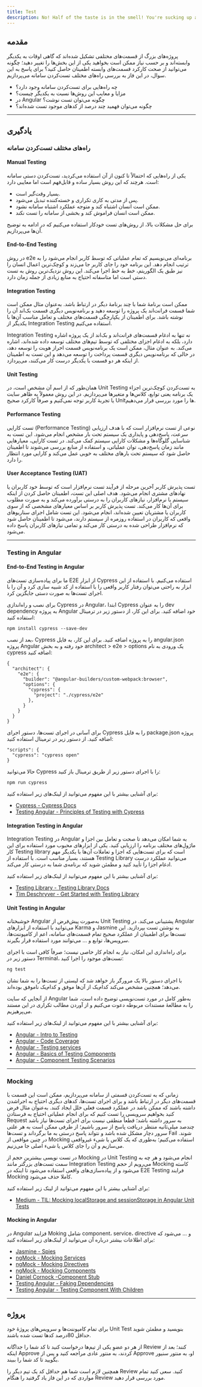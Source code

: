 ```yaml
---
title: Test
description: No! Half of the taste is in the smell! You're sucking up all the taste units!
---
```


## مقدمه

پروژه‌های بزرگ از قسمت‌های مختلفی تشکیل شده‌اند که گاهی اوقات به یکدیگر وابسته‌اند
و بر حسب نیاز ممکن است بخواهید یکی از این بخش‌ها را تغییر دهید؛
چگونه می‌توانید از صحت کارکرد قسمت‌های وابسته اطمینان حاصل کنید؟
برای پاسخ به این سوال، در این فاز به بررسی راه‌های مختلف تست‌کردن سامانه می‌پردازیم.

-   چه راه‌هایی برای تست‌کردن سامانه وجود دارد؟
-   مزایا و معایب این روش‌ها نسبت به یکدیگر چیست؟
-   در Angular چگونه می‌توان تست نوشت؟
-   چگونه می‌توان فهمید چند درصد از کدهای موجود تست شده‌اند؟

---

## یادگیری

### راه‌های مختلف تست‌کردن سامانه

#### Manual Testing

یکی از راه‌هایی که احتمالاً تا کنون از آن استفاده می‌کردید، تست‌کردن دستی سامانه است.
هرچند که این روش بسیار ساده و قابل‌فهم است اما معایبی دارد:

-   بسیار وقت‌گیر است.
-   پس از مدتی به کاری تکراری و خسته‌کننده تبدیل می‌شود.
-   ممکن است انسان اشتباه کند و متوجه عملکرد اشتباه سامانه نشود.
-   ممکن است انسان فراموش کند و بخشی از سامانه را تست نکند.

برای حل مشکلات بالا، از روش‌های تست خودکار استفاده می‌کنیم که در ادامه به توضیح آن‌ها می‌پردازیم.

#### End-to-End Testing

در روش e2e برنامه‌ای می‌نویسیم که تمام عملیاتی که توسط کاربر انجام می‌شود را به ترتیب انجام دهد.
این برنامه خود را جای کاربر جا می‌زند و کوچک‌ترین اعمال انسان را نیز طبق یک الگوریتم، خط به خط اجرا می‌کند.
این روش نزدیک‌ترین روش به تست دستی است اما متاسفانه احتیاج به منابع زیادی از جمله زمان دارد.

#### Integration Testing

ممکن است برنامۀ شما با چند برنامۀ دیگر در ارتباط باشد.
به‌عنوان مثال ممکن است شما قسمت فرانت‌اند یک پروژه را توسعه دهید و برنامه‌نویس دیگری قسمت بک‌اند آن را نوشته باشد.
برای اطمینان از یکپارچگی قسمت‌های مختلف و تعامل مناسب آن‌ها با یکدیگر از Integration Testing استفاده می‌کنیم.

Integration Testing نه تنها به ادغام قسمت‌های فرانت‌اند و بک‌اند از یک پروژه اشاره دارد، بلکه به ادغام اجزای مختلفی که توسط تیم‌های مختلف توسعه داده شده‌اند،
اشاره می‌کند. به عنوان مثال، ممکن است یک برنامه‌نویس قسمت احراز هویت را توسعه دهد، در حالی که برنامه‌نویس دیگری قسمت پرداخت را توسعه می‌دهد
و این تست به اطمینان از اینکه هر دو قسمت با یکدیگر درست کار می‌کنند، می‌پردازد.

#### Unit Testing

همان‌طور که از اسم آن مشخص است، در Unit Testing به تست‌کردن کوچک‌ترین اجزاء یک برنامه یعنی توابع، کلاس‌ها و متغیرها می‌پردازیم.
در این روش معمولاً به ظاهر سایت یا تجربۀ کاربر توجه نمی‌کنیم و صرفاً کارکرد صحیح Unitها را مورد بررسی قرار می‌دهیم.

#### Performance Testing

تست کارایی (Performance Testing) نوعی از تست نرم‌افزار است که با هدف ارزیابی سرعت، پاسخ‌دهی و پایداری یک سیستم تحت بار مشخص انجام می‌شود.
این تست به شناسایی گلوگاه‌ها و مشکلات کارایی سیستم کمک می‌کند. در تست کارایی، معیارهایی مانند زمان پاسخ‌دهی، توان عملیاتی، و استفاده از منابع بررسی می‌شوند
تا اطمینان حاصل شود که سیستم تحت بارهای مختلف به خوبی عمل می‌کند و کارایی مورد انتظار را دارد.

#### User Acceptance Testing (UAT)

تست پذیرش کاربر آخرین مرحله از فرآیند تست نرم‌افزار است که توسط خود کاربران یا نهادهای مشتری انجام می‌شود.
هدف اصلی این تست، اطمینان حاصل کردن از اینکه سیستم یا نرم‌افزار، نیازهای کاربران را به درستی برآورده می‌کند و به صورت مطلوب برای آن‌ها کار می‌کند. تست پذیرش کاربر بر اساس معیارهای مشخصی که از سوی کاربران یا مشتریان تعیین شده‌اند، انجام می‌شود.
این تست شامل اجرای سناریوهای واقعی که کاربران در استفاده روزمره از سیستم دارند، می‌شود تا اطمینان حاصل شود که نرم‌افزار طراحی شده به درستی کار می‌کند و تمامی نیازهای کاربران پاسخ داده می‌شود.

---

### Testing in Angular

#### End-to-End Testing in Angular

ما برای پیاده‌سازی تست‌های E2E از ابزار Cypress استفاده می‌کنیم. با استفاده از این ابزار به راحتی می‌توان رفتار کاربر واقعی را با استفاده از کد شبیه سازی کرد و آن را با اجرای تست‌ها به صورت دستی جایگزین کرد.

برای نصب و راه‌اندازی Cypress در  Angular، ابتدا Cypress را به عنوان dev dependency به پروژه Angular خود اضافه کنید. برای این کار، از دستور زیر در ترمینال استفاده کنید:

```shell
npm install cypress --save-dev
```

بعد از نصب، Cypress را به پروژه اضافه کنید. برای این کار، به فایل angular.json پروژه Angular خود رفته و به بخش architect > e2e > options یک ورودی به نام cypress اضافه کنید:

```shell
{
  "architect": {
    "e2e": {
      "builder": "@angular-builders/custom-webpack:browser",
      "options": {
        "cypress": {
          "project": "./cypress/e2e"
        },
      }
    }
  }
}
```

برای آسانی در اجرای تست‌ها، دستور اجرای Cypress را به فایل package.json پروژه اضافه کنید. از دستور زیر در ترمینال استفاده کنید:

```shell
"scripts": {
  "cypress": "cypress open"
}
```

حالا می‌توانید Cypress را با اجرای دستور زیر از طریق ترمینال باز کنید:

```shell
npm run cypress
```

برای آشنایی بیشتر با این مفهوم می‌توانید از لینک‌های زیر استفاده کنید:

- [Cypress - Cypress Docs](https://docs.cypress.io/)
- [Testing Angular - Principles of Testing with Cypress](https://testing-angular.com/introduction/)

#### Integration Testing in Angular

Integration Testing در Angular به شما امکان می‌دهد تا صحت و تعامل بین اجزا و ماژول‌های مختلف برنامه‌ را ارزیابی کنید. یکی از ابزارهای محبوب مورد استفاده برای این کار Testing library است که برای تست‌هایی که اجزا و تعاملات آن‌ها با یکدیگر مهم هستند، بسیار مناسب است. با استفاده از Testing Library می‌توانید عملکرد درست ادغام اجزا را تأیید کنید و مطمئن شوید که برنامه‌ی شما به درستی کار می‌کند.

برای آشنایی بیشتر با این مفهوم می‌توانید از لینک‌های زیر استفاده کنید:

- [Testing Library - Testing Library Docs](https://testing-library.com/docs/angular-testing-library/intro/)
- [Tim Deschryver - Get Started with Testing Library](https://timdeschryver.dev/blog/good-testing-practices-with-angular-testing-library)

#### Unit Testing in Angular

خوشبختانه Angular به‌صورت پیش‌فرض از Unit Testing پشتیبانی می‌کند.
در Angular می‌توانید با استفاده از ابزارهای Karma و Jasmine به نوشتن تست بپردازید.
این تست‌ها برای اطمینان از عملکرد صحیح تمام قسمت‌های سامانه،
اعم از کامپوننت‌ها، سرویس‌ها، توابع و ... می‌توانند مورد استفاده قرار بگیرند.

برای راه‌اندازی این امکان، نیاز به انجام کار خاصی نیست؛
صرفاً کافی است با اجرای دستور زیر در Terminal، تست‌های موجود را اجرا کنید:

```shell
ng test
```

با اجرای دستور بالا یک مرورگر باز خواهد شد که لیستی از تست‌ها را به شما نشان می‌دهد؛
همچنین مشخص می‌کند کدام‌یک از آن‌ها موفق و کدام‌یک ناموفق بوده‌اند.

از آنجایی که سایت Angular به‌طور کامل در مورد تست‌نویسی توضیح داده است،
شما را به مطالعۀ مستندات مربوطه دعوت می‌کنیم
و از آوردن مطالب تکراری در این مستند می‌پرهیزیم.

برای آشنایی بیشتر با این مفهوم می‌توانید از لینک‌های زیر استفاده کنید:

-   [Angular - Intro to Testing](https://angular.io/guide/testing)
-   [Angular - Code Coverage](https://angular.io/guide/testing-code-coverage)
-   [Angular - Testing services](https://angular.io/guide/testing-services)
-   [Angular - Basics of Testing Components](https://angular.io/guide/testing-components-basics)
-   [Angular - Component Testing Scenarios](https://angular.io/guide/testing-components-scenarios)

---

### Mocking

زمانی که به تست‌کردن قسمتی از سامانه می‌پردازیم،
ممکن است این قسمت با قسمت‌های دیگر در ارتباط باشد و برای اجرای تست‌ها،
کدهای دیگری احتیاج به اجراشدن داشته باشند که ممکن باشد در عملکرد قسمت فعلی خلل ایجاد کنند.
به‌عنوان مثال فرض کنید بخواهیم سرویسی را تست کنیم که برای انجام عملیاتی احتیاج به فرستادن Request به سرور داشته باشد؛
قطعاً منطقی نیست برای اجرای تست‌ها نیاز باشد چندصد میلی‌ثانیه منتظر دریافت پاسخ از سرور باشیم؛
از طرفی ممکن است به هر علتی سرور دچار مشکل شده باشد و نتواند پاسخ درستی به ما برگرداند
و تست‌ها Fail شوند.
در چنین مواقعی از Mocking استفاده می‌کنیم؛
به‌طوری که یک کلاس یا شیء غیرواقعی می‌سازیم و آن را جای کلاس یا شیء اصلی جا می‌زنیم.

در تست نویسی بیشترین حجم از Mocking در Unit Testing انجام می‌شود و هر چه به سمت تست‌های بزرگتر مانند Integration Testing می‌رویم از حجم Mocking کاسته می‌شود و  از پیاده‌سازی‌های واقعی استفاده می‌شود تا اینکه در E2E Testing فرایند Mocking کاملا حذف می‌شود.

برای آشنایی بیشتر با این مفهوم می‌توانید از لینک زیر استفاده کنید:

-   [Medium - TIL: Mocking localStorage and sessionStorage in Angular Unit Tests](https://armno.medium.com/til-mocking-localstorage-and-sessionstorage-in-angular-unit-tests-a765abdc9d87)

#### Mocking in Angular

در Angular فزایند Moking شامل component، service، directive و ... می‌شود که برای اطلاعات بیشتر درباره آن می‌توانید از لینک‌های زیر استفاده کنید:

-   [Jasmine - Spies](https://jasmine.github.io/api/5.1/Spy)
-   [ngMock - Mocking Services](https://ng-mocks.sudo.eu/api/MockService)
-   [ngMock - Mocking Directives](https://ng-mocks.sudo.eu/api/MockDirective)
-   [ngMock - Mocking Components](https://ng-mocks.sudo.eu/api/MockComponent)
-   [Daniel Cornock -Component Stub](https://www.danielcornock.co.uk/articles/angular-testing-3-stubbing-child-components)
-   [Testing Angular - Faking Dependencies](https://testing-angular.com/faking-dependencies/#faking-dependencies)
-   [Testing Angular - Testing Component With Children](https://testing-angular.com/testing-components-with-children/)

---

## پروژه

برای تمام کامپوننت‌ها و سرویس‌های پروژۀ خود Unit Test بنویسید
و مطمئن شوید حداقل 80درصد کدها تست شده باشند.

از هر دو عضوِ یکی از تیم‌ها درخواست کنید تا کد شما را جداگانه Review کنند؛
بعد از اینکه Approve کردند، به منتور عادی مراجعه کنید
و پس از Approve او، به منتور سنیور بگویید تا کد شما را ببیند.

همچنین لازم است شما هم حداقل کد یک تیم دیگر را Review کنید.
سعی کنید تمام مواردی که در این فاز یاد گرفتید را هنگام Review مورد بررسی قرار دهید.
